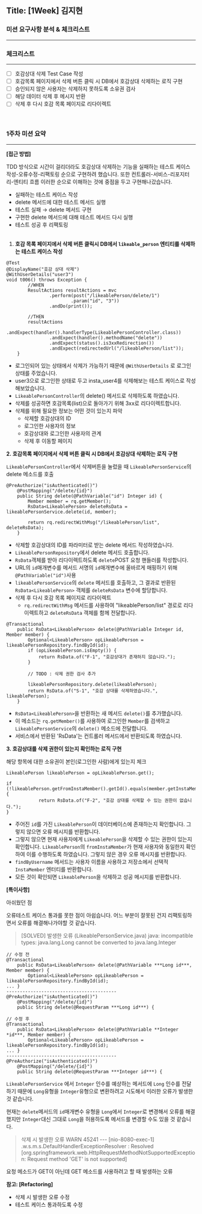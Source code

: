 ## Title: [1Week] 김지현

### 미션 요구사항 분석 & 체크리스트

---

### 체크리스트

---

- [ ]  호감상대 삭제 Test Case 작성
- [ ]  호감목록 페이지에서 삭제 버튼 클릭 시 DB에서 호감상대 삭제하는 로직 구현
- [ ]  승인되지 않은 사용자는 삭제하지 못하도록 소유권 검사
- [ ]  해당 데이터 삭제 후 메시지 반환
- [ ]  삭제 후 다시 호감 목록 페이지로 리다이렉트
<br/><br/><br/>
### 1주차 미션 요약

---

**[접근 방법]**

TDD 방식으로 시간이 걸리더라도 호감상대 삭제하는 기능을 실패하는 테스트 케이스 작성-오류수정-리팩토링 순으로 구현하려 했습니다. 또한 컨트롤러-서비스-리포지터리-엔티티 흐름 이러한 순으로 이해하는 것에 중점을 두고 구현해나갔습니다.

- 실패하는 테스트 케이스 작성
- delete 메서드에 대한 테스트 메서드 실행
- 테스트 실패 → delete 메서드 구현
- 구현한 delete 메서드에 대해 테스트 메서드 다시 실행
- 테스트 성공 후 리팩토링
  <br/><br/>

1. **호감 목록 페이지에서 삭제 버튼 클릭시 DB에서 `likeable_person` 엔티티를 삭제하는 테스트 케이스 작성**

```
@Test
@DisplayName("호감 상대 삭제")
@WithUserDetails("user3")
void t006() throws Exception {
        //WHEN
        ResultActions resultActions = mvc
                .perform(post("/likeablePerson/delete/1")
                        .param("id", "3"))
                .andDo(print());

        //THEN
        resultActions
                .andExpect(handler().handlerType(LikeablePersonController.class))
                .andExpect(handler().methodName("delete"))
                .andExpect(status().is3xxRedirection())
                .andExpect(redirectedUrl("/likeablePerson/list"));
    }
```

- 로그인되어 있는 상태에서 삭제가 가능하기 때문에 `@WithUserDetails` 로 로그인 상태를 주었습니다.
- user3으로 로그인한 상태로 두고 insta_user4를 삭제해보는 테스트 케이스로 작성해보았습니다.
- `LikeablePersonController`의 delete() 메서드로 삭제하도록 하였습니다.
- 삭제를 성공하면 호감목록(list)으로 돌아가기 위해 3xx로 리다이렉트합니다.
- 삭제를 위해 필요한 정보는 어떤 것이 있는지 파악
    - 삭제할 호감상대의 ID
    - 로그인한 사용자의 정보
    - 호감상대와 로그인한 사용자의 관계
    - 삭제 후 이동할 페이지


**2. 호감목록 페이지에서 삭제 버튼 클릭 시 DB에서 호감상대 삭제하는 로직 구현**

`LikeablePersonController`에서 삭제버튼을 눌렀을 때 `LikeablePersonService`의 delete 메소드를 호출

```
@PreAuthorize("isAuthenticated()")
    @PostMapping("/delete/{id}")
    public String delete(@PathVariable("id") Integer id) {
        Member member = rq.getMember();
        RsData<LikeablePerson> deleteRsData = likeablePersonService.delete(id, member);

        return rq.redirectWithMsg("/likeablePerson/list", deleteRsData);
    }
```

- 삭제할 호감상대의 ID를 파라미터로 받는 delete 메서드 작성하였습니다.
- `LikeablePersonRepository`에서 delete 메서드 호출합니다.
- `RsData`객체를 받아 리다이렉트하도록 `delete`POST 요청 핸들러를 작성합니다.
- URL의 `id`매개변수를 메서드 서명의 `id`매개변수에 올바르게 매핑하기 위해 `@PathVariable("id")`사용
- `likeablePersonService`의 `delete` 메서드를 호출하고, 그 결과로 반환된 `RsData<LikeablePerson>` 객체를 `deleteRsData` 변수에 할당합니다.
- 삭제 후 다시 호감 목록 페이지로 리다이렉트
    - `rq.redirectWithMsg` 메서드를 사용하여 "likeablePerson/list" 경로로 리다이렉트하고 `deleteRsData` 객체를 함께 전달합니다.

```
@Transactional
    public RsData<LikeablePerson> delete(@PathVariable Integer id, Member member) {
        Optional<LikeablePerson> opLikeablePerson = likeablePersonRepository.findById(id);
        if (opLikeablePerson.isEmpty()) {
            return RsData.of("F-1", "호감상대가 존재하지 않습니다.");
        }

        // TODO : 삭제 권한 검사 추가

        likeablePersonRepository.delete(likeablePerson);
        return RsData.of("S-1", "호감 상대를 삭제하였습니다.", likeablePerson);
    }
```

- `RsData<LikeablePerson>`을 반환하는 새 메서드 `delete()`를 추가했습니다.
- 이 메소드는 `rq.getMember()`를 사용하여 로그인한 `Member`를 검색하고 `LikeablePersonService`의 `delete()` 메소드에 전달합니다.
- 서비스에서 반환된 'RsData'는 컨트롤러 메서드에서 반환되도록 하였습니다.

**3. 호감상대를 삭제 권한이 있는지 확인하는 로직 구현**

해당 항목에 대한 소유권이 본인(로그인한 사람)에게 있는지 체크

```
LikeablePerson likeablePerson = opLikeablePerson.get();

if (!likeablePerson.getFromInstaMember().getId().equals(member.getInstaMember().getId())) {
            return RsData.of("F-2", "호감 상대를 삭제할 수 있는 권한이 없습니다.");
}
```

- 주어진 `id`를 가진 `LikeablePerson`이 데이터베이스에 존재하는지 확인합니다. 그렇지 않으면 오류 메시지를 반환합니다.
- 그렇지 않으면 현재 사용자에게 `LikeablePerson`을 삭제할 수 있는 권한이 있는지 확인합니다. `LikeablePerson`의 `fromInstaMember`가 현재 사용자와 동일한지 확인하여 이를 수행하도록 하였습니다. 그렇지 않은 경우 오류 메시지를 반환합니다.
- `findByUsername` 메서드는 사용자 이름을 사용하고 저장소에서 선택적 `InstaMember` 엔터티를 반환합니다.
- 모든 것이 확인되면 `LikeablePerson`을 삭제하고 성공 메시지를 반환합니다.

**[특이사항]**

아쉬웠던 점

오류테스트 케이스 통과를 못한 점이 아쉽습니다. 어느 부분이 잘못된 건지 리팩토링하면서 오류를 해결해나가야할 것 같습니다.

> [SOLVED] 발생한 오류 (LikeablePersonService.java)
java: incompatible types: java.lang.Long cannot be converted to java.lang.Integer
>

```
// 수정 전
@Transactional
    public RsData<LikeablePerson> delete(@PathVariable ***Long id***, Member member) {
        Optional<LikeablePerson> opLikeablePerson = likeablePersonRepository.findById(id);
... }
-----------------------------------------
@PreAuthorize("isAuthenticated()")
    @PostMapping("/delete/{id}")
    public String delete(@RequestParam ***Long id***) {
```

```
// 수정 후
@Transactional
    public RsData<LikeablePerson> delete(@PathVariable **Integer *id***, Member member) {
        Optional<LikeablePerson> opLikeablePerson = likeablePersonRepository.findById(id);
... }
-----------------------------------------
@PreAuthorize("isAuthenticated()")
    @PostMapping("/delete/{id}")
    public String delete(@RequestParam ***Integer id***) {
```

`LikeablePersonService` 에서 `Integer` 인수를 예상하는 메서드에 `Long` 인수를 전달하기 때문에  `Long`유형을 `Integer`유형으로 변환하려고 시도해서 이러한 오류가 발생한 것 같습니다.

현재는 `delete`메서드의 `id`매개변수 유형을 `Long`에서 `Integer`로 변경해서 오류를 해결했지만 `Integer`대신 그대로 `Long`을 허용하도록 메서드를 변경할 수도 있을 것 같습니다.

> 삭제 시 발생한 오류
WARN 45241 --- [nio-8080-exec-1] .w.s.m.s.DefaultHandlerExceptionResolver : Resolved [org.springframework.web.HttpRequestMethodNotSupportedException: Request method 'GET' is not supported]
>

요청 메소드가 GET이 아닌데 GET 메소드를 사용하려고 할 때 발생하는 오류

**참고: [Refactoring]**

- 삭제 시 발생한 오류 수정
- 테스트 케이스 통과하도록 수정